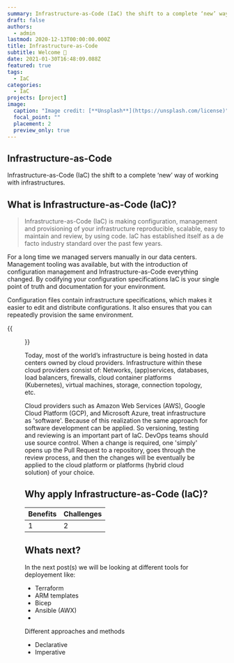 ```yaml
---
summary: Infrastructure-as-Code (IaC) the shift to a complete ‘new’ way of working with infrastructures.
draft: false
authors:
  - admin
lastmod: 2020-12-13T00:00:00.000Z
title: Infrastructure-as-Code
subtitle: Welcome 👋
date: 2021-01-30T16:48:09.088Z
featured: true
tags:
  - IaC
categories:
  - IaC
projects: [project]
image:
  caption: "Image credit: [**Unsplash**](https://unsplash.com/license)"
  focal_point: ""
  placement: 2
  preview_only: true
---
```

## Infrastructure-as-Code
Infrastructure-as-Code (IaC) the shift to a complete ‘new’ way of working with infrastructures.

## What is Infrastructure-as-Code (IaC)?
>Infrastructure-as-Code (IaC) is making configuration, management and provisioning of your infrastructure reproducible, scalable, easy to maintain and review, by using code. IaC has established itself as a de facto industry standard over the past few years. 
 
For a long time we managed servers manually in our data centers. Management tooling was available, but with the introduction of configuration management and Infrastructure-as-Code everything changed. By codifying your configuration specifications IaC is your single point of truth and documentation for your environment. 

Configuration files contain infrastructure specifications, which makes it easier to edit and distribute configurations. It also ensures that you can repeatedly provision the same environment.

{{<figure library="true" src="iac/iac.jpg" title="IaC">}}

Today, most of the world’s infrastructure is being hosted in data centers owned by cloud providers. 
Infrastructure within these cloud providers consist of: Networks, (app)services, databases, load balancers, firewalls, cloud container platforms (Kubernetes), virtual machines, storage, connection topology, etc. 
 
Cloud providers such as Amazon Web Services (AWS), Google Cloud Platform (GCP), and Microsoft Azure, treat infrastructure as 'software'. Because of this realization the same approach for software development can be applied. So versioning, testing and reviewing is an important part of IaC. DevOps teams should use source control. When a change is required, one 'simply' opens up the Pull Request to a repository, goes through the review process, and then the changes will be eventually be applied to the cloud platform or platforms (hybrid cloud solution) of your choice.

## Why apply Infrastructure-as-Code (IaC)?

| Benefits | Challenges |
|----|----|
| 1 | 2 | 

## Whats next?
In the next post(s) we will be looking at different tools for deployement like:
- Terraform
- ARM templates
- Bicep
- Ansible (AWX)
- 

Different approaches and methods 
- Declarative 
- Imperative

